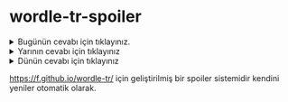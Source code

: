# wordle-tr-spoiler

<details>
  <summary>Bugünün cevabı için tıklayınız.</summary>
  <br>
    <b> acılı </b>
</details>

<details>
  <summary>Yarının cevabı için tıklayınız</summary>
  <br>
   <b> kadir </b>
</details>

<details>
  <summary>Dünün cevabı için tıklayınız </summary>
  <br>
  <b> işlek </b>
</details>

https://f.github.io/wordle-tr/ için geliştirilmiş bir spoiler sistemidir kendini yeniler otomatik olarak.

